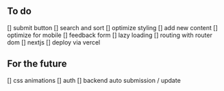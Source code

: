## To do
[] submit button
[] search and sort
[] optimize styling
[] add new content
[] optimize for mobile
[] feedback form
[] lazy loading
[] routing with router dom
[] nextjs
[] deploy via vercel

## For the future
[] css animations
[] auth
[] backend auto submission / update
